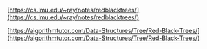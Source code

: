 [https://cs.lmu.edu/~ray/notes/redblacktrees/](https://cs.lmu.edu/~ray/notes/redblacktrees/)

[https://algorithmtutor.com/Data-Structures/Tree/Red-Black-Trees/](https://algorithmtutor.com/Data-Structures/Tree/Red-Black-Trees/)

